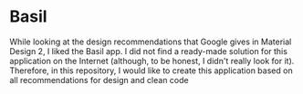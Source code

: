 # Basil
While looking at the design recommendations that Google gives in Material Design 2, I liked the Basil app. I did not find a ready-made solution for this application on the Internet (although, to be honest, I didn't really look for it). Therefore, in this repository, I would like to create this application based on all recommendations for design and clean code
